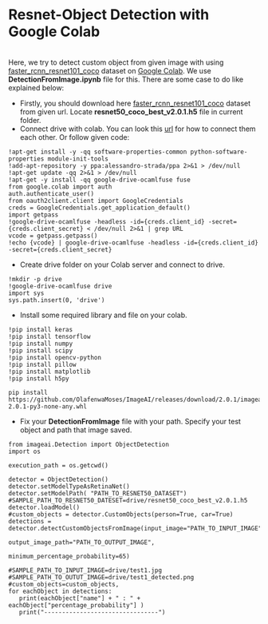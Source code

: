 # Resnet-Object Detection with Google Colab
  <br>Here, we try to detect custom object from given image with using [faster_rcnn_resnet101_coco](https://github.com/tensorflow/models/blob/master/research/object_detection/g3doc/detection_model_zoo.md) dataset on [Google Colab](https://colab.research.google.com/notebooks/welcome.ipynb#recent=true). We use **DetectionFromImage.ipynb** file for this. There are some case to do like explained below:
  - Firstly, you should download here [faster_rcnn_resnet101_coco](https://github.com/tensorflow/models/blob/master/research/object_detection/g3doc/detection_model_zoo.md) dataset from given url. Locate **resnet50_coco_best_v2.0.1.h5** file in current folder.
  - Connect drive with colab. You can look this [url](https://medium.com/deep-learning-turkiye/google-colab-ile-ücretsiz-gpu-kullanımı-30fdb7dd822e) for how to connect them each other. Or follow given code:
  ```
!apt-get install -y -qq software-properties-common python-software-properties module-init-tools
!add-apt-repository -y ppa:alessandro-strada/ppa 2>&1 > /dev/null
!apt-get update -qq 2>&1 > /dev/null
!apt-get -y install -qq google-drive-ocamlfuse fuse
from google.colab import auth
auth.authenticate_user()
from oauth2client.client import GoogleCredentials
creds = GoogleCredentials.get_application_default()
import getpass
!google-drive-ocamlfuse -headless -id={creds.client_id} -secret={creds.client_secret} < /dev/null 2>&1 | grep URL
vcode = getpass.getpass()
!echo {vcode} | google-drive-ocamlfuse -headless -id={creds.client_id} -secret={creds.client_secret}
  ```
  - Create drive folder on your Colab server and connect to drive.
  ```
!mkdir -p drive
!google-drive-ocamlfuse drive
import sys
sys.path.insert(0, 'drive')
```
  - Install some required library and file on your colab. 
  ```
!pip install keras
!pip install tensorflow
!pip install numpy
!pip install scipy
!pip install opencv-python
!pip install pillow
!pip install matplotlib
!pip install h5py
```
``` 
pip install https://github.com/OlafenwaMoses/ImageAI/releases/download/2.0.1/imageai-2.0.1-py3-none-any.whl
```
  - Fix your **DetectionFromImage** file with your path. Specify your test object and path that image saved.
```
from imageai.Detection import ObjectDetection
import os

execution_path = os.getcwd()

detector = ObjectDetection()
detector.setModelTypeAsRetinaNet()
detector.setModelPath( "PATH_TO_RESNET50_DATASET")
#SAMPLE_PATH_TO_RESNET50_DATESET=drive/resnet50_coco_best_v2.0.1.h5
detector.loadModel()
#custom_objects = detector.CustomObjects(person=True, car=True)
detections = detector.detectCustomObjectsFromImage(input_image="PATH_TO_INPUT_IMAGE",
                                                   output_image_path="PATH_TO_OUTPUT_IMAGE", 
                                                   minimum_percentage_probability=65)

#SAMPLE_PATH_TO_INPUT_IMAGE=drive/test1.jpg
#SAMPLE_PATH_TO_OUTUT_IMAGE=drive/test1_detected.png
#custom_objects=custom_objects,
for eachObject in detections:
   print(eachObject["name"] + " : " + eachObject["percentage_probability"] )
   print("--------------------------------")
```
